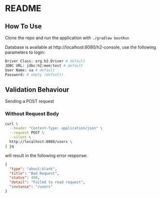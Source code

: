 # README

## How To Use

Clone the repo and run the application with `./gradlew bootRun`

Database is available at http://localhost:8080/h2-console, use the following parameters to login:

```bash
Driver Class: org.h2.Driver # default
JDBC URL: jdbc:h2:mem:test # default
User Name: sa # default
Password: # empty (default)
```

## Validation Behaviour

Sending a POST request

### Without Request Body

```bash
curl \
  --header "Content-Type: application/json" \
  --request POST \
  --silent \
  http://localhost:8080/users \
| jq
```

will result in the following error response:

```json
{
  "type": "about:blank",
  "title": "Bad Request",
  "status": 400,
  "detail": "Failed to read request",
  "instance": "/users"
}
```

